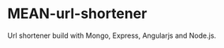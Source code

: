 MEAN-url-shortener
==================
Url shortener build with Mongo, Express, Angularjs and Node.js.
